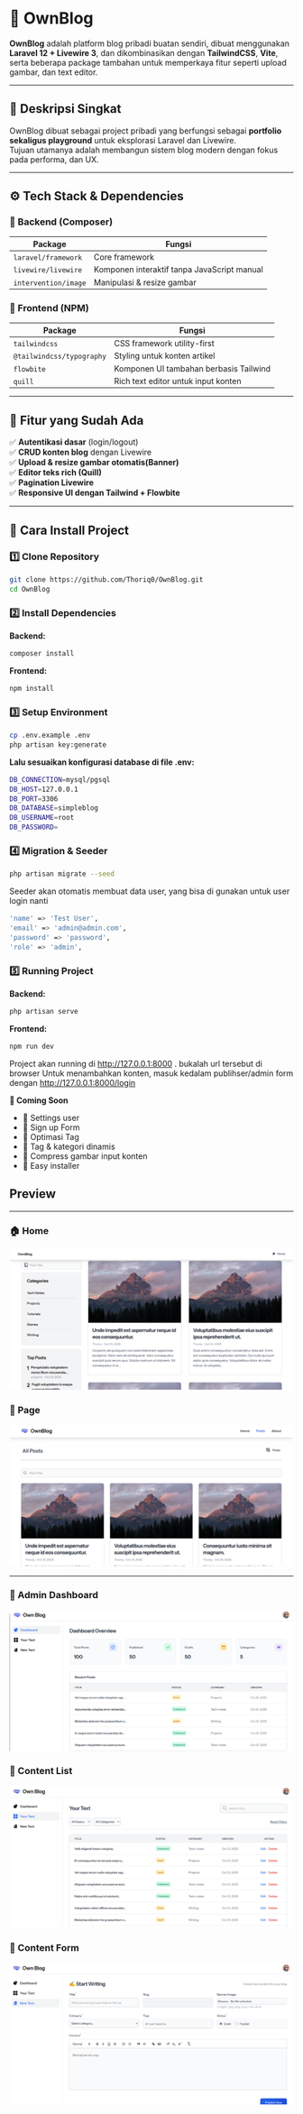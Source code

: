 # 📰 OwnBlog

**OwnBlog** adalah platform blog pribadi buatan sendiri, dibuat menggunakan **Laravel 12 + Livewire 3**, dan dikombinasikan dengan **TailwindCSS**, **Vite**, serta beberapa package tambahan untuk memperkaya fitur seperti upload gambar, dan text editor.

---

## 🚀 Deskripsi Singkat

OwnBlog dibuat sebagai project pribadi yang berfungsi sebagai **portfolio sekaligus playground** untuk eksplorasi Laravel dan Livewire.  
Tujuan utamanya adalah membangun sistem blog modern dengan fokus pada performa, dan UX.

---

## ⚙️ Tech Stack & Dependencies

### 🧱 Backend (Composer)
| Package | Fungsi |
|----------|--------|
| `laravel/framework` | Core framework |
| `livewire/livewire` | Komponen interaktif tanpa JavaScript manual |
| `intervention/image` | Manipulasi & resize gambar |


### 🎨 Frontend (NPM)
| Package | Fungsi |
|----------|--------|
| `tailwindcss` | CSS framework utility-first |
| `@tailwindcss/typography` | Styling untuk konten artikel |
| `flowbite` | Komponen UI tambahan berbasis Tailwind |
| `quill` | Rich text editor untuk input konten |

---

## 🧩 Fitur yang Sudah Ada

✅ **Autentikasi dasar** (login/logout)  
✅ **CRUD konten blog** dengan Livewire  
✅ **Upload & resize gambar otomatis(Banner)**  
✅ **Editor teks rich (Quill)**  
✅ **Pagination Livewire**  
✅ **Responsive UI dengan Tailwind + Flowbite**  

---

## 🧠 Cara Install Project

### 1️⃣ Clone Repository
```bash
git clone https://github.com/Thoriq0/OwnBlog.git
cd OwnBlog
```

### 2️⃣ Install Dependencies
**Backend:**
```bash
composer install
```
**Frontend:**
```bash
npm install
```

### 3️⃣ Setup Environment
```bash
cp .env.example .env
php artisan key:generate
```
**Lalu sesuaikan konfigurasi database di file .env:**
```bash
DB_CONNECTION=mysql/pgsql
DB_HOST=127.0.0.1
DB_PORT=3306
DB_DATABASE=simpleblog
DB_USERNAME=root
DB_PASSWORD=
```

### 4️⃣ Migration & Seeder
```bash
php artisan migrate --seed
```
Seeder akan otomatis membuat data user, yang bisa di gunakan untuk user login nanti
```bash
'name' => 'Test User',
'email' => 'admin@admin.com',
'password' => 'password',
'role' => 'admin',
```

### 5️⃣ Running Project
**Backend:**
```bash
php artisan serve
```
**Frontend:**
```bash
npm run dev
```
Project akan running di http://127.0.0.1:8000 . bukalah url tersebut di browser
Untuk menambahkan konten, masuk kedalam publihser/admin form dengan http://127.0.0.1:8000/login

**🌟 Coming Soon**
- 🚧 Settings user
- 🚧 Sign up Form
- 🚧 Optimasi Tag
- 🚧 Tag & kategori dinamis
- 🚧 Compress gambar input konten
- 🚧 Easy installer


## **Preview**
---

### 🏠 Home
![Home](./preview/home.png)

### 📄 Page
![Page](./preview/page.png)

---

### 🧭 Admin Dashboard
![Admin Dashboard](./preview/adminDashboard.png)

### 🧾 Content List
![Content List](./preview/contentList.png)

### 📝 Content Form
![Content Form](./preview/contentForm.png)

